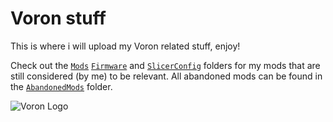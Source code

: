 
# Voron stuff

This is where i will upload my Voron related stuff, enjoy!

Check out the [`Mods`](./Mods) [`Firmware`](./Firmware) and [`SlicerConfig`](./SlicerConfig) folders for my mods that are still 
considered (by me) to be relevant. All abandoned mods can be found in the [`AbandonedMods`](./AbandonedMods) folder.

![Voron Logo](http://vorondesign.com/images/voron_design_logo.png)
